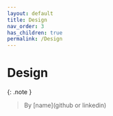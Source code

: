 ```yaml
---
layout: default
title: Design
nav_order: 3
has_children: true
permalink: /Design
---
```

# Design
{: .note }
> By [name](github or linkedin)